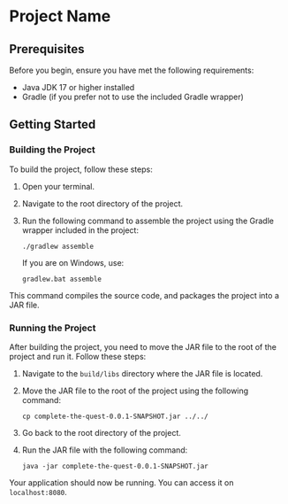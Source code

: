 # Project Name


## Prerequisites
Before you begin, ensure you have met the following requirements:
- Java JDK 17 or higher installed
- Gradle (if you prefer not to use the included Gradle wrapper)

## Getting Started

### Building the Project
To build the project, follow these steps:

1. Open your terminal.
2. Navigate to the root directory of the project.
3. Run the following command to assemble the project using the Gradle wrapper included in the project:

    ```
    ./gradlew assemble
    ```

    If you are on Windows, use:

    ```
    gradlew.bat assemble
    ```

This command compiles the source code, and packages the project into a JAR file.

### Running the Project
After building the project, you need to move the JAR file to the root of the project and run it. Follow these steps:

1. Navigate to the `build/libs` directory where the JAR file is located.
2. Move the JAR file to the root of the project using the following command:

    ```
    cp complete-the-quest-0.0.1-SNAPSHOT.jar ../../
    ```

3. Go back to the root directory of the project.
4. Run the JAR file with the following command:

    ```
    java -jar complete-the-quest-0.0.1-SNAPSHOT.jar
    ```


Your application should now be running. You can access it on ```localhost:8080```.

